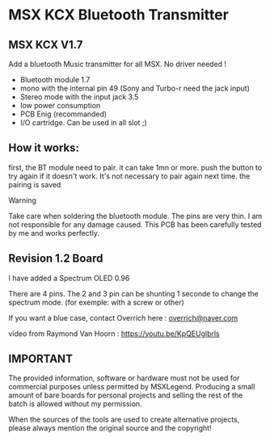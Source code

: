 # MSX KCX Bluetooth Transmitter


## MSX KCX V1.7
Add a bluetooth Music transmitter for all MSX. No driver needed !

* Bluetooth module 1.7
* mono with the internal pin 49 (Sony and Turbo-r need the jack input)
* Stereo mode with the input jack 3.5 
* low power consumption
* PCB Enig (recommanded)
* I/O cartridge. Can be used in all slot ;)


## How it works:
first, the BT module need to pair. it can take 1mn or more. push the button to try again if it doesn't work.
It's not necessary to pair again next time. the pairing is saved



> [!WARNING]
> Take care when soldering the bluetooth module. The pins are very thin. I am not responsible for any damage caused. This PCB has been carefully tested by me and works perfectly.


## Revision 1.2 Board

I have added a Spectrum OLED 0.96

There are 4 pins. The 2 and 3 pin can be shunting 1 seconde to change the spectrum mode. (for exemple: with a screw or other)


If you want a blue case, contact Overrich here : overrich@naver.com

video from Raymond Van Hoorn : https://youtu.be/KpQEUglbrls


## IMPORTANT

The provided information,
software or hardware must not be used for commercial purposes unless permitted by MSXLegend. Producing a small amount of bare boards for
personal projects and selling the rest of the batch is allowed without my permission.

When the sources of the tools are used to create alternative projects, please always mention the original source and the copyright!
